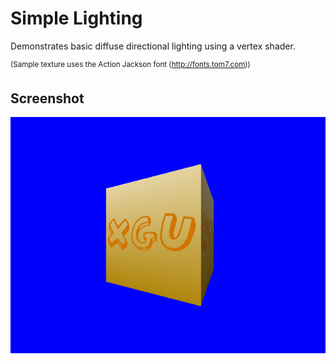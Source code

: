 # Simple Lighting

Demonstrates basic diffuse directional lighting using a vertex shader.

<sup>(Sample texture uses the Action Jackson font (http://fonts.tom7.com))</sup>

## Screenshot
![simple_lighting](_screenshots/simple_lighting.png)

